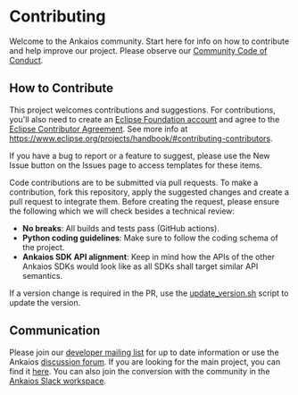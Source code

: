 # Contributing

Welcome to the Ankaios community. Start here for info on how to contribute and help improve our project.
Please observe our [Community Code of Conduct](./CODE_OF_CONDUCT.md).

## How to Contribute

This project welcomes contributions and suggestions.
For contributions, you'll also need to create an [Eclipse Foundation account](https://accounts.eclipse.org/) and agree to the [Eclipse Contributor Agreement](https://www.eclipse.org/legal/ECA.php). See more info at <https://www.eclipse.org/projects/handbook/#contributing-contributors>.

If you have a bug to report or a feature to suggest, please use the New Issue button on the Issues page to access templates for these items.

Code contributions are to be submitted via pull requests.
To make a contribution, fork this repository, apply the suggested changes and create a
pull request to integrate them.
Before creating the request, please ensure the following which we will check
besides a technical review:

- **No breaks**: All builds and tests pass (GitHub actions).
- **Python coding guidelines**: Make sure to follow the coding schema of the project.
- **Ankaios SDK API alignment**: Keep in mind how the APIs of the other Ankaios SDKs would look like as all SDKs shall target similar API semantics.

If a version change is required in the PR, use the [update_version.sh](./tools/update_version.sh) script to update the version.

## Communication

Please join our [developer mailing list](https://accounts.eclipse.org/mailing-list/ankaios-dev) for up to date information or use the Ankaios [discussion forum](https://github.com/eclipse-ankaios/ankaios/discussions).
If you are looking for the main project, you can find it [here](https://github.com/eclipse-ankaios/ankaios/tree/main).
You can also join the conversion with the community in the [Ankaios Slack workspace](https://github.com/eclipse-ankaios/ankaios/wiki#slack).
